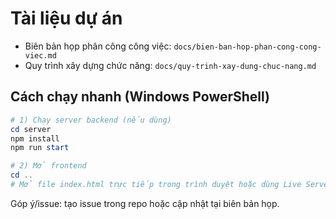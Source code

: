# Tài liệu dự án

- Biên bản họp phân công công việc: `docs/bien-ban-hop-phan-cong-cong-viec.md`
- Quy trình xây dựng chức năng: `docs/quy-trinh-xay-dung-chuc-nang.md`

## Cách chạy nhanh (Windows PowerShell)

```powershell
# 1) Chạy server backend (nếu dùng)
cd server
npm install
npm run start

# 2) Mở frontend
cd ..
# Mở file index.html trực tiếp trong trình duyệt hoặc dùng Live Server của VS Code
```

Góp ý/issue: tạo issue trong repo hoặc cập nhật tại biên bản họp.
